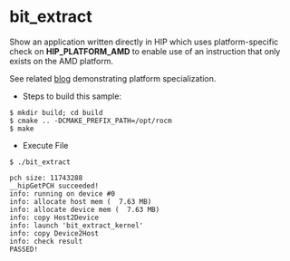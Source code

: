 # bit_extract

Show an application written directly in HIP which uses platform-specific check on __HIP_PLATFORM_AMD__ to enable use of
an instruction that only exists on the AMD platform.

See related [blog](http://gpuopen.com/platform-aware-coding-inside-hip/) demonstrating platform specialization.

- Steps to build this sample:
```
$ mkdir build; cd build
$ cmake .. -DCMAKE_PREFIX_PATH=/opt/rocm
$ make
```

- Execute File
```
$ ./bit_extract

pch size: 11743288
__hipGetPCH succeeded!
info: running on device #0
info: allocate host mem (  7.63 MB)
info: allocate device mem (  7.63 MB)
info: copy Host2Device
info: launch 'bit_extract_kernel'
info: copy Device2Host
info: check result
PASSED!
```
